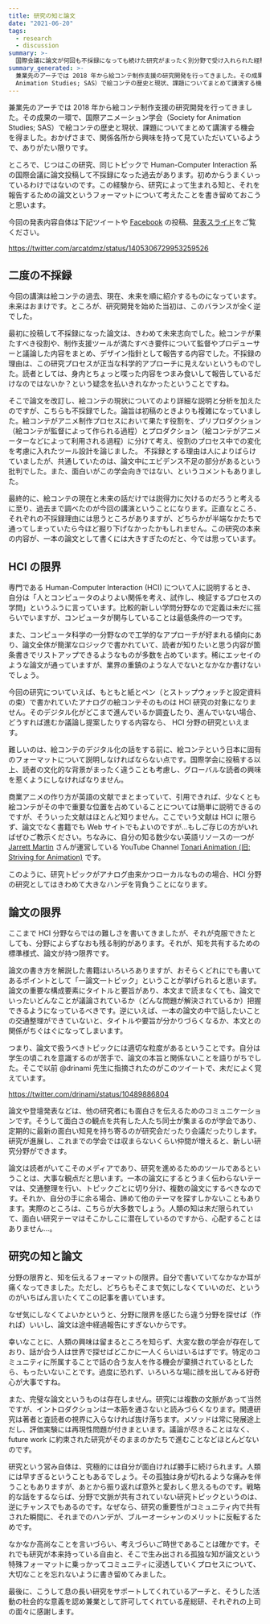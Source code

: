 ```yaml
---
title: 研究の知と論文
date: "2021-06-20"
tags:
  - research
  - discussion
summary: >-
  国際会議に論文が何回も不採録になっても続けた研究がまったく別分野で受け入れられた経験をもとに、研究分野の限界、論文というフォーマットの限界、そして研究が本来持っている自由について徒然書きました。
summary_generated: >-
  兼業先のアーチでは 2018 年から絵コンテ制作支援の研究開発を行ってきました。その成果の一環で、国際アニメーション学会（Society for
  Animation Studies; SAS）で絵コンテの歴史と現状、課題についてまとめて講演する機会を得ました。おかげさまで、...
---
```


兼業先のアーチでは 2018 年から絵コンテ制作支援の研究開発を行ってきました。その成果の一環で、国際アニメーション学会（Society for Animation Studies; SAS）で絵コンテの歴史と現状、課題についてまとめて講演する機会を得ました。おかげさまで、関係各所から興味を持って見ていただいているようで、ありがたい限りです。

ところで、じつはこの研究、同じトピックで Human-Computer Interaction 系の国際会議に論文投稿して不採録になった過去があります。初めからうまくいっているわけではないのです。この経験から、研究によって生まれる知と、それを報告するための論文というフォーマットについて考えたことを書き留めておこうと思います。

今回の発表内容自体は下記ツイートや [Facebook](https://www.facebook.com/jun.kato/posts/10165102119360391) の投稿、[発表スライド](https://research.archinc.jp/static/files/sas2021-kato-storyboarding-in-anime.pdf)をご覧ください。

https://twitter.com/arcatdmz/status/1405306729953259526

## 二度の不採録

今回の講演は絵コンテの過去、現在、未来を順に紹介するものになっています。未来はおまけです。ところが、研究開発を始めた当初は、このバランスが全く逆でした。

最初に投稿して不採録になった論文は、きわめて未来志向でした。絵コンテが果たすべき役割や、制作支援ツールが満たすべき要件について監督やプロデューサーと議論した内容をまとめ、デザイン指針として報告する内容でした。不採録の理由は、この研究プロセスが正当な科学的アプローチに見えないというものでした。読者としては、身内とちょっと喋った内容をつまみ食いして報告しているだけなのではないか？という疑念を払いきれなかったということですね。

そこで論文を改訂し、絵コンテの現状についてのより詳細な説明と分析を加えたのですが、こちらも不採録でした。論旨は初稿のときよりも複雑になっていました。絵コンテがアニメ制作プロセスにおいて果たす役割を、プリプロダクション（絵コンテが監督によって作られる過程）とプロダクション（絵コンテがアニメーターなどによって利用される過程）に分けて考え、役割のプロセス中での変化を考慮に入れたツール設計を論じました。
不採録とする理由は人によりばらけていましたが、共通していたのは、論文中にエビデンス不足の部分があるという批判でした。また、面白いがこの学会向きではない、というコメントもありました。

最終的に、絵コンテの現在と未来の話だけでは説得力に欠けるのだろうと考えるに至り、過去まで調べたのが今回の講演ということになります。正直なところ、それぞれの不採録理由には思うところがありますが、どちらかが半端なかたちで通ってしまっていたら今ほど掘り下げなかったかもしれません。この研究の本来の内容が、一本の論文として書くには大きすぎたのだと、今では思っています。

## HCI の限界

専門である Human-Computer Interaction (HCI) について人に説明するとき、自分は「人とコンピュータのよりよい関係を考え、試作し、検証するプロセスの学問」というふうに言っています。比較的新しい学問分野なので定義は未だに揺らいでいますが、コンピュータが関与していることは最低条件の一つです。

また、コンピュータ科学の一分野なので工学的なアプローチが好まれる傾向にあり、論文全体が簡潔なロジックで書かれていて、読者が知りたいと思う内容が箇条書きでリストアップできるようなものが多数を占めています。稀にエッセイのような論文が通っていますが、業界の重鎮のような人でないとなかなか書けないでしょう。

今回の研究についていえば、もともと紙とペン（とストップウォッチと設定資料の束）で書かれていたアナログの絵コンテそのものは HCI 研究の対象になりません。そのデジタル化がどこまで進んでいるか調査したり、進んでいない場合、どうすれば進むか議論し提案したりする内容なら、 HCI 分野の研究といえます。

難しいのは、絵コンテのデジタル化の話をする前に、絵コンテという日本に固有のフォーマットについて説明しなければならない点です。国際学会に投稿する以上、読者の文化的な背景がまったく違うことも考慮し、グローバルな読者の興味を惹くようにしなければなりません。

商業アニメの作り方が英語の文献でまとまっていて、引用できれば、少なくとも絵コンテがその中で重要な位置を占めていることについては簡単に説明できるのですが、そういった文献はほとんど知りません。ここでいう文献は HCI に限らず、論文でなく書籍でも Web サイトでもよいのですが…もしご存じの方がいればぜひご教示ください。ちなみに、自分の知る数少ない英語リソースの一つが [Jarrett Martin](https://twitter.com/JarrettHMartin) さんが運営している YouTube Channel [Tonari Animation (旧: Striving for Animation)](https://www.youtube.com/channel/UCGBS0meEbzjIwFssjPzDtBQ) です。

このように、研究トピックがアナログ由来かつローカルなものの場合、HCI 分野の研究としてはきわめて大きなハンデを背負うことになります。

## 論文の限界

ここまで HCI 分野ならではの難しさを書いてきましたが、それが克服できたとしても、分野によらずなおも残る制約があります。それが、知を共有するための標準様式、論文が持つ限界です。

論文の書き方を解説した書籍はいろいろありますが、おそらくどれにでも書いてあるポイントとして「一論文一トピック」ということが挙げられると思います。論文の重要な構成要素にタイトルと要旨があり、本文まで読まなくても、論文でいったいどんなことが議論されているか（どんな問題が解決されているか）把握できるようになっているべきです。逆にいえば、一本の論文の中で話したいことの交通整理ができていないと、タイトルや要旨が分かりづらくなるか、本文との関係がちぐはぐになってしまいます。

つまり、論文で扱うべきトピックには適切な粒度があるということです。自分は学生の頃これを意識するのが苦手で、論文の本旨と関係ないことを語りがちでした。そこで以前 @drinami 先生に指摘されたのがこのツイートで、未だによく覚えています。

https://twitter.com/drinami/status/10489886804

論文や登壇発表などは、他の研究者にも面白さを伝えるためのコミュニケーションです。そうして面白さの観点を共有した人たち同士が集まるのが学会であり、定期的に最新の面白い知見を持ち寄るのが研究会だったり会議だったりします。研究が進展し、これまでの学会では収まらないくらい仲間が増えると、新しい研究分野ができます。

論文は読者がいてこそのメディアであり、研究を進めるためのツールであるということは、大事な観点だと思います。一本の論文にするとうまく伝わらないテーマは、交通整理を行い、トピックごとに切り分け、複数の論文にするべきなのです。それか、自分の手に余る場合、諦めて他のテーマを探すしかないこともあります。実際のところは、こちらが大多数でしょう。人類の知は未だ限られていて、面白い研究テーマはそこかしこに潜在しているのですから、心配することはありません…。

## 研究の知と論文

分野の限界と、知を伝えるフォーマットの限界。自分で書いていてなかなか耳が痛くなってきました。ただし、どちらもそこまで気にしなくていいのだ、というのがいちばん言いたくてこの記事を書いています。

なぜ気にしなくてよいかというと、分野に限界を感じたら違う分野を探せば（作れば）いいし、論文は途中経過報告にすぎないからです。

幸いなことに、人類の興味は留まるところを知らず、大変な数の学会が存在しており、話が合う人は世界で探せばどこかに一人くらいはいるはずです。特定のコミュニティに所属することで話の合う友人を作る機会が棄損されているとしたら、もったいないことです。過度に恐れず、いろいろな場に顔を出してみる好奇心が大事ですね。

また、完璧な論文というものは存在しません。研究には複数の文脈があって当然ですが、イントロダクションは一本筋を通さないと読みづらくなります。関連研究は著者と査読者の視界に入らなければ抜け落ちます。メソッドは常に発展途上だし、評価実験には再現性問題が付きまといます。議論が尽きることはなく、 future work に約束された研究がそのままのかたちで進むことなどほとんどないのです。

研究という営み自体は、究極的には自分が面白ければ勝手に続けられます。人類には早すぎるということもあるでしょう。その孤独は身が切れるような痛みを伴うこともありますが、あとから振り返れば意外と愛おしく思えるものです。戦略的な話をするならば、分野で文脈が共有されていない研究トピックというのは、逆にチャンスでもあるのです。なぜなら、研究の重要性がコミュニティ内で共有された瞬間に、それまでのハンデが、ブルーオーシャンのメリットに反転するためです。

なかなか高尚なことを言いづらい、考えづらいご時世であることは確かです。それでも研究が本来持っている自由と、そこで生み出される孤独な知が論文という特殊フォーマットに乗っかってコミュニティに浸透していくプロセスについて、大切なことを忘れないように書き留めてみました。

最後に、こうして息の長い研究をサポートしてくれているアーチと、そうした活動の社会的な意義を認め兼業として許可してくれている産総研、それぞれの上司の面々に感謝します。

